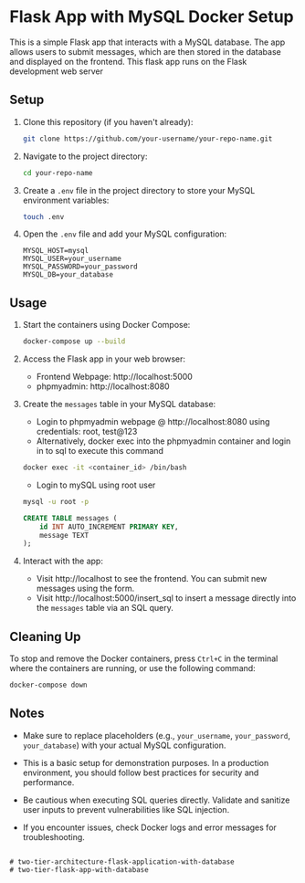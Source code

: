 
# Flask App with MySQL Docker Setup

This is a simple Flask app that interacts with a MySQL database. The app allows users to submit messages, which are then stored in the database and displayed on the frontend.
This flask app runs on the Flask development web server

## Setup

1. Clone this repository (if you haven't already):

   ```bash
   git clone https://github.com/your-username/your-repo-name.git
   ```

2. Navigate to the project directory:

   ```bash
   cd your-repo-name
   ```

3. Create a `.env` file in the project directory to store your MySQL environment variables:

   ```bash
   touch .env
   ```

4. Open the `.env` file and add your MySQL configuration:

   ```
   MYSQL_HOST=mysql
   MYSQL_USER=your_username
   MYSQL_PASSWORD=your_password
   MYSQL_DB=your_database
   ```

## Usage

1. Start the containers using Docker Compose:

   ```bash
   docker-compose up --build
   ```

2. Access the Flask app in your web browser:

   - Frontend Webpage: http://localhost:5000
   - phpmyadmin: http://localhost:8080

3. Create the `messages` table in your MySQL database:

   - Login to phpmyadmin webpage @ http://localhost:8080 using credentials: root, test@123
   - Alternatively, docker exec into the phpmyadmin container and login in to sql to execute this command
    ``` bash
    docker exec -it <container_id> /bin/bash
    ```
   - Login to mySQL using root user 
    ``` bash
    mysql -u root -p
    ```
     ```sql
     CREATE TABLE messages (
         id INT AUTO_INCREMENT PRIMARY KEY,
         message TEXT
     );
     ```

4. Interact with the app:

   - Visit http://localhost to see the frontend. You can submit new messages using the form.
   - Visit http://localhost:5000/insert_sql to insert a message directly into the `messages` table via an SQL query.

## Cleaning Up

To stop and remove the Docker containers, press `Ctrl+C` in the terminal where the containers are running, or use the following command:

```bash
docker-compose down
```

## Notes

- Make sure to replace placeholders (e.g., `your_username`, `your_password`, `your_database`) with your actual MySQL configuration.

- This is a basic setup for demonstration purposes. In a production environment, you should follow best practices for security and performance.

- Be cautious when executing SQL queries directly. Validate and sanitize user inputs to prevent vulnerabilities like SQL injection.

- If you encounter issues, check Docker logs and error messages for troubleshooting.

```

# two-tier-architecture-flask-application-with-database
# two-tier-flask-app-with-database
